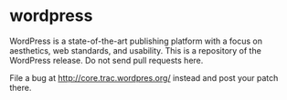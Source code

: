 wordpress
=========

WordPress is a state-of-the-art publishing platform with a focus on aesthetics, web standards, and usability.
This is a repository of the WordPress release.
Do not send pull requests here.

File a bug at http://core.trac.wordpres.org/ instead and post your patch there.
